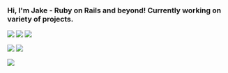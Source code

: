 ### Hi, I'm Jake - Ruby on Rails and beyond! Currently working on variety of projects.


![](https://img.shields.io/badge/OS-Linux-informational?style=flat&logo=Linux&logoColor=white&color=2bbc8a)  ![](https://img.shields.io/badge/OS-Windows-informational?style=flat&logo=Windows&logoColor=white&color=2bbc8a) ![](https://img.shields.io/badge/OS-OSX-informational?style=flat&logo=Apple&logoColor=white&color=2bbc8a)

![](https://img.shields.io/badge/Code-JavaScript-informational?style=flat&logo=javascript&logoColor=white&color=2bbc8a) ![](https://img.shields.io/badge/Code-Ruby-informational?style=flat&logo=ruby&logoColor=white&color=2bbc8a)

![](https://img.shields.io/badge/Tools-PostgreSQL-informational?style=flat&logo=PostgreSQL&logoColor=white&color=2bbc8a)
<!--
**SilverLongjohns/SilverLongjohns** is a ✨ _special_ ✨ repository because its `README.md` (this file) appears on your GitHub profile.

Here are some ideas to get you started:

- 🔭 I’m currently working on ...
- 🌱 I’m currently learning ...
- 👯 I’m looking to collaborate on ...
- 🤔 I’m looking for help with ...
- 💬 Ask me about ...
- 📫 How to reach me: ...
- 😄 Pronouns: ...
- ⚡ Fun fact: ...
-->
